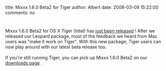 title: Mixxx 1.6.0 Beta2 for Tiger
author: Albert
date: 2008-03-09 15:22:00
comments: no

<center><a href="{% static '/static/images/news/Picture-3.png' %}" onblur="try {parent.deselectBloggerImageGracefully();} catch(e) {}"><img alt="" border="0" src="{% static '/static/images/news/Picture-3.png' %}" id="BLOGGER_PHOTO_ID_5175771250043346146" style="cursor: hand; cursor: pointer; display: block; margin: 0px auto 10px; text-align: center;" />
</a>
</center>
<br />
Mixxx 1.6.0 Beta2 for OS X Tiger (Intel) has <a href="http://www.mixxx.org/download/">just been released</a>
! After we released our Leopard package, most of the feedback we heard from Mac users was "make it work on Tiger". With this new package, Tiger users can now play around with our latest beta release too.<br />
<br />
If you're still running Tiger, you can pick up Mixxx 1.6.0 Beta2 on our <a href="http://www.mixxx.org/download/">downloads page</a>
.
